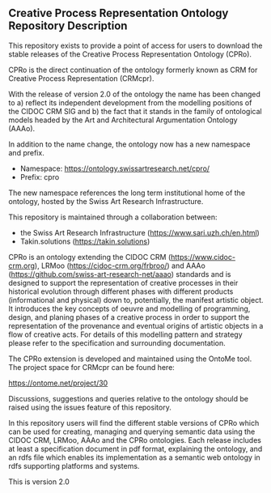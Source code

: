 ## Creative Process Representation Ontology Repository Description ##

This repository exists to provide a point of access for users to download the stable releases of the Creative Process Representation Ontology (CPRo).

CPRo is the direct continuation of the ontology formerly known as CRM for Creative Process Representation (CRMcpr).

With the release of version 2.0 of the ontology the name has been changed to a) reflect its independent development from the modelling positions of the CIDOC CRM SIG and b) the fact that it stands in the family of ontological models headed by the Art and Architectural Argumentation Ontology (AAAo). 

In addition to the name change, the ontology now has a new namespace and prefix.

* Namespace: https://ontology.swissartresearch.net/cpro/
* Prefix: cpro

The new namespace references the long term institutional home of the ontology, hosted by the Swiss Art Research Infrastructure. 

This repository is maintained through a collaboration between:

- the Swiss Art Research Infrastructure (https://www.sari.uzh.ch/en.html)
- Takin.solutions (https://takin.solutions)

CPRo is an ontology extending the CIDOC CRM (https://www.cidoc-crm.org), LRMoo (https://cidoc-crm.org/frbroo/) and AAAo (https://github.com/swiss-art-research-net/aaao) standards and is designed to support the representation of creative processes in their historical evolution through different phases with different products (informational and physical) down to, potentially, the manifest artistic object. It introduces the key concepts of oeuvre and modelling of programming, design, and planing phases of a creative process in order to support the representation of the provenance and eventual origins of artistic objects in a flow of creative acts. For details of this modelling pattern and strategy please refer to the specification and surrounding documentation.

The CPRo extension is developed and maintained using the OntoMe tool. The project space for CRMcpr can be found here:

https://ontome.net/project/30

Discussions, suggestions and queries relative to the ontology should be raised using the issues feature of this repository.

In this repository users will find the different stable versions of CPRo which can be used for creating, managing and querying semantic data using the CIDOC CRM, LRMoo, AAAo and the CPRo ontologies. Each release includes at least a specification document in pdf format, explaining the ontology, and an rdfs file which enables its implementation as a semantic web ontology in rdfs supporting platforms and systems.

This is version 2.0